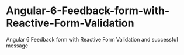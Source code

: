 # Angular-6-Feedback-form-with-Reactive-Form-Validation
Angular 6 Feedback form with Reactive Form Validation and successful message
